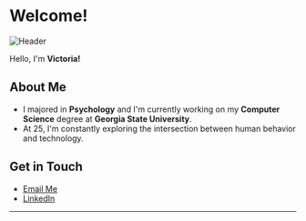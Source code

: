 # Welcome!

![Header](https://i.pinimg.com/originals/e5/bd/3a/e5bd3a2f2cf2f6f4dad0f531b92564be.gif)

Hello, I'm **Victoria!**

## About Me

- I majored in **Psychology** and I'm currently working on my **Computer Science** degree at **Georgia State University**.
- At 25, I'm constantly exploring the intersection between human behavior and technology.

## Get in Touch

-  [Email Me](mailto:vrobles3@student.gsu.edu)
-  [LinkedIn](https://www.linkedin.com/in/victoriarobles3/)

---

